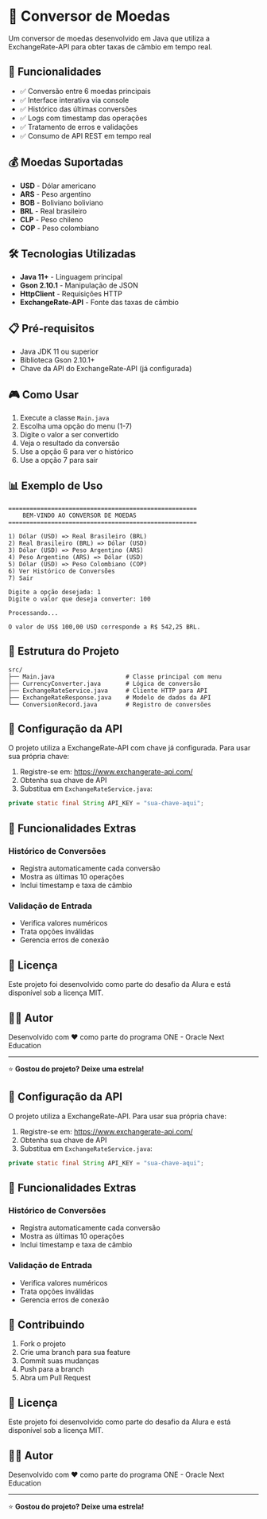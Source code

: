 # 💱 Conversor de Moedas

Um conversor de moedas desenvolvido em Java que utiliza a ExchangeRate-API para obter taxas de câmbio em tempo real.

## 🚀 Funcionalidades

- ✅ Conversão entre 6 moedas principais
- ✅ Interface interativa via console
- ✅ Histórico das últimas conversões
- ✅ Logs com timestamp das operações
- ✅ Tratamento de erros e validações
- ✅ Consumo de API REST em tempo real

## 💰 Moedas Suportadas

- **USD** - Dólar americano
- **ARS** - Peso argentino
- **BOB** - Boliviano boliviano
- **BRL** - Real brasileiro
- **CLP** - Peso chileno
- **COP** - Peso colombiano

## 🛠️ Tecnologias Utilizadas

- **Java 11+** - Linguagem principal
- **Gson 2.10.1** - Manipulação de JSON
- **HttpClient** - Requisições HTTP
- **ExchangeRate-API** - Fonte das taxas de câmbio

## 📋 Pré-requisitos

- Java JDK 11 ou superior
- Biblioteca Gson 2.10.1+
- Chave da API do ExchangeRate-API (já configurada)

## 🎮 Como Usar

1. Execute a classe `Main.java`
2. Escolha uma opção do menu (1-7)
3. Digite o valor a ser convertido
4. Veja o resultado da conversão
5. Use a opção 6 para ver o histórico
6. Use a opção 7 para sair

## 📊 Exemplo de Uso

```
=====================================================
    BEM-VINDO AO CONVERSOR DE MOEDAS
=====================================================

1) Dólar (USD) => Real Brasileiro (BRL)
2) Real Brasileiro (BRL) => Dólar (USD)
3) Dólar (USD) => Peso Argentino (ARS)
4) Peso Argentino (ARS) => Dólar (USD)
5) Dólar (USD) => Peso Colombiano (COP)
6) Ver Histórico de Conversões
7) Sair

Digite a opção desejada: 1
Digite o valor que deseja converter: 100

Processando...

O valor de US$ 100,00 USD corresponde a R$ 542,25 BRL.
```

## 📁 Estrutura do Projeto

```
src/
├── Main.java                    # Classe principal com menu
├── CurrencyConverter.java       # Lógica de conversão
├── ExchangeRateService.java     # Cliente HTTP para API
├── ExchangeRateResponse.java    # Modelo de dados da API
└── ConversionRecord.java        # Registro de conversões
```

## 🔧 Configuração da API

O projeto utiliza a ExchangeRate-API com chave já configurada. Para usar sua própria chave:

1. Registre-se em: https://www.exchangerate-api.com/
2. Obtenha sua chave de API
3. Substitua em `ExchangeRateService.java`:

```java
private static final String API_KEY = "sua-chave-aqui";
```

## 🎨 Funcionalidades Extras

### Histórico de Conversões
- Registra automaticamente cada conversão
- Mostra as últimas 10 operações
- Inclui timestamp e taxa de câmbio

### Validação de Entrada
- Verifica valores numéricos
- Trata opções inválidas
- Gerencia erros de conexão

## 📄 Licença

Este projeto foi desenvolvido como parte do desafio da Alura e está disponível sob a licença MIT.

## 👨‍💻 Autor

Desenvolvido com ❤️ como parte do programa ONE - Oracle Next Education

---

⭐ **Gostou do projeto? Deixe uma estrela!**
## 🔧 Configuração da API

O projeto utiliza a ExchangeRate-API. Para usar sua própria chave:

1. Registre-se em: https://www.exchangerate-api.com/
2. Obtenha sua chave de API
3. Substitua em `ExchangeRateService.java`:

```java
private static final String API_KEY = "sua-chave-aqui";
```

## 🎨 Funcionalidades Extras

### Histórico de Conversões
- Registra automaticamente cada conversão
- Mostra as últimas 10 operações
- Inclui timestamp e taxa de câmbio

### Validação de Entrada
- Verifica valores numéricos
- Trata opções inválidas
- Gerencia erros de conexão

## 🤝 Contribuindo

1. Fork o projeto
2. Crie uma branch para sua feature
3. Commit suas mudanças
4. Push para a branch
5. Abra um Pull Request

## 📄 Licença

Este projeto foi desenvolvido como parte do desafio da Alura e está disponível sob a licença MIT.

## 👨‍💻 Autor

Desenvolvido com ❤️ como parte do programa ONE - Oracle Next Education

---

⭐ **Gostou do projeto? Deixe uma estrela!**
